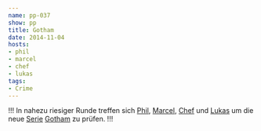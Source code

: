 ```yaml
---
name: pp-037
show: pp
title: Gotham
date: 2014-11-04
hosts:
- phil
- marcel
- chef
- lukas
tags:
- Crime
---
```

!!!
In nahezu riesiger Runde treffen sich [Phil](https://twitter.com/philgrooves), [Marcel](https://twitter.com/sirmarcel), [Chef](https://twitter.com/grischder) und [Lukas](https://twitter.com/blubser) um die neue [Serie](http://www.imdb.com/title/tt3749900/) [Gotham](http://en.wikipedia.org/wiki/Gotham_(TV_series)) zu prüfen.
!!!

